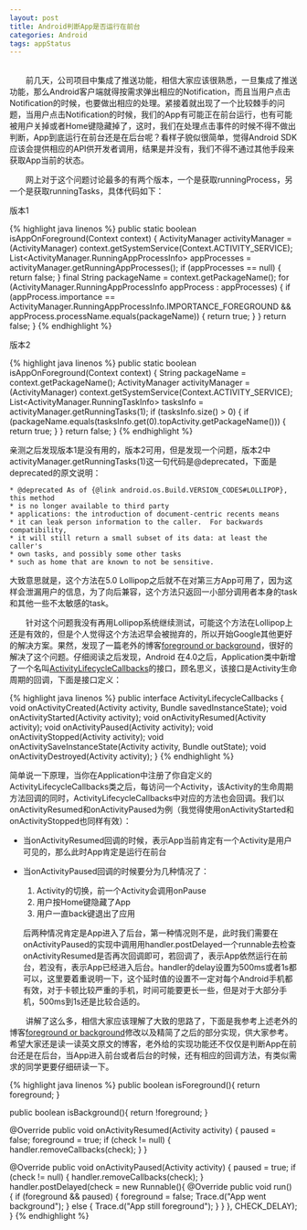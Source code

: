```yaml
---
layout: post
title: Android判断App是否运行在前台
categories: Android
tags: appStatus
---
```

<br>
&emsp;&emsp;前几天，公司项目中集成了推送功能，相信大家应该很熟悉，一旦集成了推送功能，那么Android客户端就得按需求弹出相应的Notification，而且当用户点击Notification的时候，也要做出相应的处理。紧接着就出现了一个比较棘手的问题，当用户点击Notification的时候，我们的App有可能正在前台运行，也有可能被用户关掉或者Home键隐藏掉了，这时，我们在处理点击事件的时候不得不做出判断，App到底运行在前台还是在后台呢？看样子貌似很简单，觉得Android SDK应该会提供相应的API供开发者调用，结果是并没有，我们不得不通过其他手段来获取App当前的状态。

&emsp;&emsp;网上对于这个问题讨论最多的有两个版本，一个是获取runningProcess，另一个是获取runningTasks，具体代码如下：

版本1

{% highlight java linenos %}
public static boolean isAppOnForeground(Context context) {
  ActivityManager activityManager = (ActivityManager) context.getSystemService(Context.ACTIVITY_SERVICE);
  List<ActivityManager.RunningAppProcessInfo> appProcesses = activityManager.getRunningAppProcesses();
  if (appProcesses == null) {
    return false;
  }
  final String packageName = context.getPackageName();
  for (ActivityManager.RunningAppProcessInfo appProcess : appProcesses) {
    if (appProcess.importance == ActivityManager.RunningAppProcessInfo.IMPORTANCE_FOREGROUND && appProcess.processName.equals(packageName)) {
      return true;
    }
  }
  return false;
}
{% endhighlight %}

版本2

{% highlight java linenos %}
public static boolean isAppOnForeground(Context context) {
  String packageName = context.getPackageName();
  ActivityManager activityManager = (ActivityManager) context.getSystemService(Context.ACTIVITY_SERVICE);
  List<ActivityManager.RunningTaskInfo> tasksInfo = activityManager.getRunningTasks(1);
  if (tasksInfo.size() > 0) {
    if (packageName.equals(tasksInfo.get(0).topActivity.getPackageName())) {
      return true;
    }
  }
  return false;
}
{% endhighlight %}

亲测之后发现版本1是没有用的，版本2可用，但是发现一个问题，版本2中activityManager.getRunningTasks(1)这一句代码是@deprecated，下面是deprecated的原文说明：

	* @deprecated As of {@link android.os.Build.VERSION_CODES#LOLLIPOP}, this method
	* is no longer available to third party
	* applications: the introduction of document-centric recents means
	* it can leak person information to the caller.  For backwards compatibility,
	* it will still return a small subset of its data: at least the caller's
	* own tasks, and possibly some other tasks
	* such as home that are known to not be sensitive.
	
大致意思就是，这个方法在5.0 Lollipop之后就不在对第三方App可用了，因为这样会泄漏用户的信息，为了向后兼容，这个方法只返回一小部分调用者本身的task和其他一些不太敏感的task。

&emsp;&emsp;针对这个问题我没有再用Lollipop系统继续测试，可能这个方法在Lollipop上还是有效的，但是个人觉得这个方法迟早会被抛弃的，所以开始Google其他更好的解决方案。果然，发现了一篇老外的博客[foreground or background](http://steveliles.github.io/is_my_android_app_currently_foreground_or_background.html)，很好的解决了这个问题。仔细阅读之后发现，Android 在4.0之后，Application类中新增了一个名叫[ActivityLifecycleCallbacks](http://developer.android.com/reference/android/app/Application.ActivityLifecycleCallbacks.html)的接口，顾名思义，该接口是Activity生命周期的回调，下面是接口定义：

{% highlight java linenos %}
public interface ActivityLifecycleCallbacks {
  void onActivityCreated(Activity activity, Bundle savedInstanceState);
  void onActivityStarted(Activity activity);
  void onActivityResumed(Activity activity);
  void onActivityPaused(Activity activity);
  void onActivityStopped(Activity activity);
  void onActivitySaveInstanceState(Activity activity, Bundle outState);
  void onActivityDestroyed(Activity activity);
}
{% endhighlight %}

简单说一下原理，当你在Application中注册了你自定义的ActivityLifecycleCallbacks类之后，每访问一个Activity，该Activity的生命周期方法回调的同时，ActivityLifecycleCallbacks中对应的方法也会回调。我们以onActivityResumed和onActivityPaused为例（我觉得使用onActivityStarted和onActivityStopped也同样有效）：

* 当onActivityResumed回调的时候，表示App当前肯定有一个Activity是用户可见的，那么此时App肯定是运行在前台

* 当onActivityPaused回调的时候要分为几种情况了：

    1. Activity的切换，前一个Activity会调用onPause
    2. 用户按Home键隐藏了App
    3. 用户一直back键退出了应用

    后两种情况肯定是App进入了后台，第一种情况则不是，此时我们需要在onActivityPaused的实现中调用用handler.postDelayed一个runnable去检查onActivityResumed是否再次回调即可，若回调了，表示App依然运行在前台，若没有，表示App已经进入后台。handler的delay设置为500ms或者1s都可以，这里要着重说明一下，这个延时值的设置不一定对每个Android手机都有效，对于卡顿比较严重的手机，时间可能要更长一些，但是对于大部分手机，500ms到1s还是比较合适的。
    
&emsp;&emsp;讲解了这么多，相信大家应该理解了大致的思路了，下面是我参考上述老外的博客[foreground or background](http://steveliles.github.io/is_my_android_app_currently_foreground_or_background.html)修改以及精简了之后的部分实现，供大家参考。希望大家还是读一读英文原文的博客，老外给的实现功能还不仅仅是判断App在前台还是在后台，当App进入前台或者后台的时候，还有相应的回调方法，有类似需求的同学更要仔细研读一下。

{% highlight java linenos %}
public boolean isForeground(){
  return foreground;
}
 
public boolean isBackground(){
  return !foreground;
}
 
@Override
public void onActivityResumed(Activity activity) {
  paused = false;
  foreground = true;
  if (check != null) {
    handler.removeCallbacks(check);
  }
}
 
@Override
public void onActivityPaused(Activity activity) {
  paused = true;
  if (check != null) {
    handler.removeCallbacks(check);
  }
  handler.postDelayed(check = new Runnable(){
    @Override
    public void run() {
      if (foreground && paused) {
        foreground = false;
        Trace.d("App went background");
      }
      else {
        Trace.d("App still foreground");
      }
    }
  }, CHECK_DELAY);
}
{% endhighlight %}
